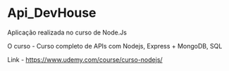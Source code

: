 # Api_DevHouse
 
Aplicação realizada no curso de Node.Js

O curso - Curso completo de APIs com Nodejs, Express + MongoDB, SQL

Link - https://www.udemy.com/course/curso-nodejs/